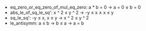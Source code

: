 * eq_zero_or_eq_zero_of_mul_eq_zero: a * b = 0 → a = 0 ∨ b = 0
* abs_le_of_sq_le_sq': x ^ 2 ≤ y ^ 2 → -y ≤ x ∧ x ≤ y
* sq_le_sq': -y ≤ x, x ≤ y → x ^ 2 ≤ y ^ 2
* le_antisymm: a ≤ b → b ≤ a → a = b
